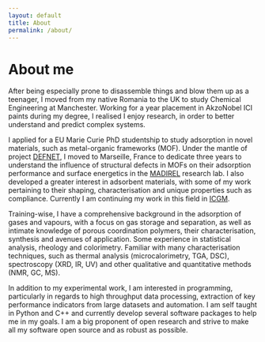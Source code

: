 ```yaml
---
layout: default
title: About
permalink: /about/
---
```



# About me

After being especially prone to disassemble things and blow them up as a teenager, I moved
from my native Romania to the UK to study Chemical Engineering at Manchester. Working for
a year placement in AkzoNobel ICI paints during my degree, I realised I enjoy research, in
order to better understand and predict complex systems.

I applied for a EU Marie Curie PhD studentship to study adsorption in novel materials,
such as metal-organic frameworks (MOF). Under the mantle of project [DEFNET](http://www.defnet-etn.eu/),
I moved to Marseille, France to dedicate three years to understand the influence of
structural defects in MOFs on their adsorption performance and surface energetics in the [MADIREL](http://madirel.univ-amu.fr/node/99)
research lab. I also developed a greater interest in adsorbent materials, with some of my
work pertaining to their shaping, characterisation and unique properties such as
compliance. Currently I am continuing my work in this field in [ICGM](https://www.icgm.fr/damp).

Training-wise, I have a comprehensive background in the adsorption of gases and vapours,
with a focus on gas storage and separation, as well as intimate knowledge of porous
coordination polymers, their characterisation, synthesis and avenues of application. Some
experience in statistical analysis, rheology and colorimetry. Familiar with many
characterisation techniques, such as thermal analysis (microcalorimetry, TGA, DSC),
spectroscopy (XRD, IR, UV) and other qualitative and quantitative methods (NMR, GC, MS).

In addition to my experimental work, I am interested in programming, particularly in
regards to high throughput data processing, extraction of key performance indicators from
large datasets and automation. I am self taught in Python and C++ and currently develop
several software packages to help me in my goals. I am a big proponent of open research
and strive to make all my software open source and as robust as possible.
